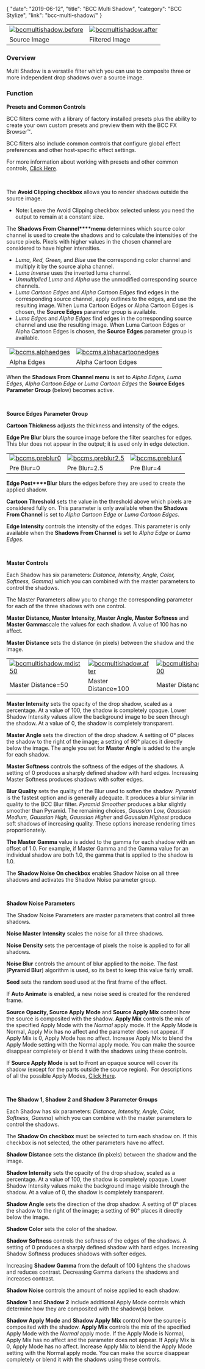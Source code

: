 {
"date": "2019-06-12",
"title": "BCC Multi Shadow",
"category": "BCC Stylize",
"link": "bcc-multi-shadow/"
}

 

|  |  |
| --- | --- |
| [![bccmultishadow.before](https://borisfx-com-res.cloudinary.com/image/upload//documentation/continuum/uploads/2013/06/bccmultishadow.before.jpg)](https://borisfx-com-res.cloudinary.com/image/upload//documentation/continuum/uploads/2013/06/bccmultishadow.before.jpg) | [![bccmultishadow.after](https://borisfx-com-res.cloudinary.com/image/upload//documentation/continuum/uploads/2013/06/bccmultishadow.after_.jpg)](https://borisfx-com-res.cloudinary.com/image/upload//documentation/continuum/uploads/2013/06/bccmultishadow.after_.jpg) |
| Source Image | Filtered Image |


### Overview


Multi Shadow is a versatile filter which you can use to composite three or more independent drop shadows over a source image.


### Function


**Presets and Common Controls**


BCC filters come with a library of factory installed presets plus the ability to create your own custom presets and preview them with the BCC FX Browser™.


BCC filters also include common controls that configure global effect preferences and other host-specific effect settings.


For more information about working with presets and other common controls, [Click Here](/documentation/continuum/bcc-common-controls/).

 


The **Avoid Clipping checkbox** allows you to render shadows outside the source image.


* Note: Leave the Avoid Clipping checkbox selected unless you need the output to remain at a constant size.


The **Shadows From Channel****menu** determines which source color channel is used to create the shadows and to calculate the intensities of the source pixels. Pixels with higher values in the chosen channel are considered to have higher intensities.


* *Luma, Red, Green,* and *Blue* use the corresponding color channel and multiply it by the source alpha channel.
* *Luma* *Inverse* uses the inverted luma channel.
* *Unmultiplied* *Luma* and *Alpha* use the unmodified corresponding source channels.
* *Luma Cartoon Edges* and *Alpha* *Cartoon* *Edges* find edges in the corresponding source channel, apply outlines to the edges, and use the resulting image. When Luma Cartoon Edges or Alpha Cartoon Edges is chosen, the **Source Edges** parameter group is available.
* *Luma Edge*s and *Alpha* *Edges* find edges in the corresponding source channel and use the resulting image. When Luma Cartoon Edges or Alpha Cartoon Edges is chosen, the **Source Edges** parameter group is available.




|  |  |
| --- | --- |
| [![bccms.alphaedges](https://borisfx-com-res.cloudinary.com/image/upload//documentation/continuum/uploads/2013/06/bccms.alphaedges.jpg)](https://borisfx-com-res.cloudinary.com/image/upload//documentation/continuum/uploads/2013/06/bccms.alphaedges.jpg) | [![bccms.alphacartoonedges](https://borisfx-com-res.cloudinary.com/image/upload//documentation/continuum/uploads/2013/06/bccms.alphacartoonedges.jpg)](https://borisfx-com-res.cloudinary.com/image/upload//documentation/continuum/uploads/2013/06/bccms.alphacartoonedges.jpg) |
| Alpha Edges | Alpha Cartoon Edges |


When the **Shadows From Channel menu** is set to *Alpha Edges, Luma Edges, Alpha Cartoon Edge* or *Luma Cartoon Edges* the **Source Edges Parameter Group** (below) becomes active.


 


**Source Edges Parameter Group**


**Cartoon Thickness** adjusts the thickness and intensity of the edges.


**Edge Pre Blur** blurs the source image before the filter searches for edges. This blur does not appear in the output; it is used only in edge detection.




|  |  |  |
| --- | --- | --- |
| [![bccms.preblur0](https://borisfx-com-res.cloudinary.com/image/upload//documentation/continuum/uploads/2013/06/bccms.preblur0.jpg)](https://borisfx-com-res.cloudinary.com/image/upload//documentation/continuum/uploads/2013/06/bccms.preblur0.jpg) | [![bccms.preblur2.5](https://borisfx-com-res.cloudinary.com/image/upload//documentation/continuum/uploads/2013/06/bccms.preblur2.5.jpg)](https://borisfx-com-res.cloudinary.com/image/upload//documentation/continuum/uploads/2013/06/bccms.preblur2.5.jpg) | [![bccms.preblur4](https://borisfx-com-res.cloudinary.com/image/upload//documentation/continuum/uploads/2013/06/bccms.preblur4.jpg)](https://borisfx-com-res.cloudinary.com/image/upload//documentation/continuum/uploads/2013/06/bccms.preblur4.jpg) |
| Pre Blur=0 | Pre Blur=2.5 | Pre Blur=4 |


**Edge Post****Blur** blurs the edges before they are used to create the applied shadow.


**Cartoon Threshold** sets the value in the threshold above which pixels are considered fully on. This parameter is only available when the **Shadows From Channel** is set to *Alpha Cartoon Edge* or *Luma Cartoon Edges*.


**Edge Intensity** controls the intensity of the edges. This parameter is only available when the **Shadows From Channel** is set to *Alpha Edge* or *Luma Edges*.


 


**Master Controls**


Each Shadow has six parameters: *Distance, Intensity, Angle, Color, Softness, Gamma)* which you can combined with the master parameters to control the shadows.


The Master Parameters allow you to change the corresponding parameter for each of the three shadows with one control.


**Master Distance, Master Intensity, Master Angle, Master Softness** and **Master Gamma**scale the values for each shadow. A value of 100 has no affect.


**Master Distance** sets the distance (in pixels) between the shadow and the image.




|  |  |  |
| --- | --- | --- |
| [![bccmultishadow.mdist50](https://borisfx-com-res.cloudinary.com/image/upload//documentation/continuum/uploads/2013/06/bccmultishadow.mdist50.jpg)](https://borisfx-com-res.cloudinary.com/image/upload//documentation/continuum/uploads/2013/06/bccmultishadow.mdist50.jpg) | [![bccmultishadow.after](https://borisfx-com-res.cloudinary.com/image/upload//documentation/continuum/uploads/2013/06/bccmultishadow.after_.jpg)](https://borisfx-com-res.cloudinary.com/image/upload//documentation/continuum/uploads/2013/06/bccmultishadow.after_.jpg) | [![bccmultishadow.mdist200](https://borisfx-com-res.cloudinary.com/image/upload//documentation/continuum/uploads/2013/06/bccmultishadow.mdist200.jpg)](https://borisfx-com-res.cloudinary.com/image/upload//documentation/continuum/uploads/2013/06/bccmultishadow.mdist200.jpg) |
| Master Distance=50 | Master Distance=100 | Master Distance=200 |


**Master Intensity** sets the opacity of the drop shadow, scaled as a percentage. At a value of 100, the shadow is completely opaque. Lower Shadow Intensity values allow the background image to be seen through the shadow. At a value of 0, the shadow is completely transparent.


**Master Angle** sets the direction of the drop shadow. A setting of 0° places the shadow to the right of the image; a setting of 90° places it directly below the image. The angle you set for **Master Angle** is added to the angle for each shadow.


**Master Softness** controls the softness of the edges of the shadows. A setting of 0 produces a sharply defined shadow with hard edges. Increasing Master Softness produces shadows with softer edges.


**Blur Quality** sets the quality of the Blur used to soften the shadow. *Pyramid* is the fastest option and is generally adequate. It produces a blur similar in quality to the BCC Blur filter. *Pyramid Smoother* produces a blur slightly smoother than Pyramid. The remaining choices, *Gaussian Low, Gaussian Medium, Gaussian High, Gaussian Higher* and *Gaussian* *Highest* produce soft shadows of increasing quality. These options increase rendering times proportionately.


**The Master Gamma** value is added to the gamma for each shadow with an offset of 1.0. For example, if Master Gamma and the Gamma value for an individual shadow are both 1.0, the gamma that is applied to the shadow is 1.0.


The **Shadow Noise On checkbox** enables Shadow Noise on all three shadows and activates the Shadow Noise parameter group.


 


**Shadow Noise Parameters**


The Shadow Noise Parameters are master parameters that control all three shadows.


**Noise Master** **Intensity** scales the noise for all three shadows.


**Noise** **Density** sets the percentage of pixels the noise is applied to for all shadows.


**Noise Blur** controls the amount of blur applied to the noise. The fast (**Pyramid Blur**) algorithm is used, so its best to keep this value fairly small.


**Seed** sets the random seed used at the first frame of the effect.


If **Auto Animate** is enabled, a new noise seed is created for the rendered frame.


**Source Opacity, Source Apply Mode** and **Source Apply Mix** control how the source is composited with the shadow. **Apply Mix** controls the mix of the specified Apply Mode with the *Normal* apply mode. If the Apply Mode is Normal, Apply Mix has no affect and the parameter does not appear. If Apply Mix is 0, Apply Mode has no affect. Increase Apply Mix to blend the Apply Mode setting with the Normal apply mode. You can make the source disappear completely or blend it with the shadows using these controls.


If **Source Apply Mode** is set to Front an opaque source will cover its shadow (except for the parts outside the source region).  For descriptions of all the possible Apply Modes, [Click Here](/documentation/continuum/bcc-apply-modes/).

 


**The Shadow 1, Shadow 2 and Shadow 3 Parameter Groups**


Each Shadow has six parameters: *Distance, Intensity, Angle, Color, Softness, Gamma*) which you can combine with the master parameters to control the shadows.


The **Shadow On checkbox** must be selected to turn each shadow on. If this checkbox is not selected, the other parameters have no affect.


**Shadow Distance** sets the distance (in pixels) between the shadow and the image.


**Shadow Intensity** sets the opacity of the drop shadow, scaled as a percentage. At a value of 100, the shadow is completely opaque. Lower Shadow Intensity values make the background image visible through the shadow. At a value of 0, the shadow is completely transparent.


**Shadow Angle** sets the direction of the drop shadow. A setting of 0° places the shadow to the right of the image; a setting of 90° places it directly below the image.


**Shadow Color** sets the color of the shadow.


**Shadow Softness** controls the softness of the edges of the shadows. A setting of 0 produces a sharply defined shadow with hard edges. Increasing Shadow Softness produces shadows with softer edges.


Increasing **Shadow Gamma** from the default of 100 lightens the shadows and reduces contrast. Decreasing Gamma darkens the shadows and increases contrast.


**Shadow Noise** controls the amount of noise applied to each shadow.


**Shadow 1** and **Shadow 2** include additional Apply Mode controls which determine how they are composited with the shadow(s) below.


**Shadow Apply Mode** and **Shadow Apply Mix** control how the source is composited with the shadow. **Apply Mix** controls the mix of the specified Apply Mode with the *Normal* apply mode. If the Apply Mode is Normal, Apply Mix has no affect and the parameter does not appear. If Apply Mix is 0, Apply Mode has no affect. Increase Apply Mix to blend the Apply Mode setting with the Normal apply mode. You can make the source disappear completely or blend it with the shadows using these controls.


